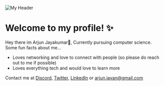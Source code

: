 ![My Header](https://github.com/definitelyarjun/Definitelyarjun/assets/119649647/7641111e-83ce-42f3-a6c6-af37a583535c)
# **Welcome to my profile! ✨**

Hey there im Arjun Jayakumar👋, Currently pursuing computer science.
Some fun facts about me...
- Loves networking and love to connect with people (so please do reach out to me if possible) 
- Loves everything tech and would love to learn more

Contact me at [Discord](https://discord.com/users/710808321531314248), [Twitter](https://twitter.com/definitelyarjun), [LinkedIn](https://www.linkedin.com/in/arjun-jayakumar-8ab471255/) or arjun.jayan@gmail.com
